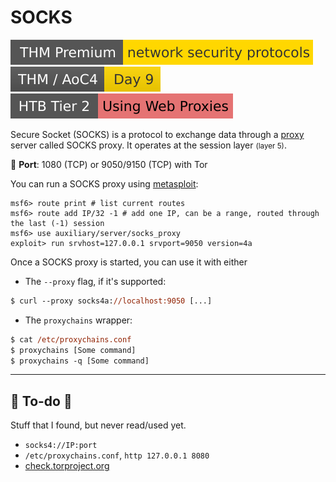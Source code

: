 # SOCKS

[![networksecurityprotocols](../../../cybersecurity/_badges/thmp/networksecurityprotocols.svg)](https://tryhackme.com/room/networksecurityprotocols)
[![adventofcyber4](../../../cybersecurity/_badges/thm/adventofcyber4/day9.svg)](https://tryhackme.com/room/adventofcyber4)
[![usingwebproxies](../../../cybersecurity/_badges/htb/usingwebproxies.svg)](https://academy.hackthebox.com/course/preview/using-web-proxies)

<div class="row row-cols-lg-2"><div>

Secure Socket (SOCKS) is a protocol to exchange data through a [proxy](../topology/devices/proxy.md) server called SOCKS proxy. It operates at the session layer <small>(layer 5)</small>.

🐊️ **Port**: 1080 (TCP) or 9050/9150 (TCP) with Tor

You can run a SOCKS proxy using [metasploit](/cybersecurity/red-team/tools/frameworks/metasploit/index.md):

```shell!
msf6> route print # list current routes
msf6> route add IP/32 -1 # add one IP, can be a range, routed through the last (-1) session 
msf6> use auxiliary/server/socks_proxy
exploit> run srvhost=127.0.0.1 srvport=9050 version=4a 
```
</div><div>

Once a SOCKS proxy is started, you can use it with either

* The `--proxy` flag, if it's supported:

```ps
$ curl --proxy socks4a://localhost:9050 [...]
```

* The `proxychains` wrapper:

```ps
$ cat /etc/proxychains.conf
$ proxychains [Some command]
$ proxychains -q [Some command]
```
</div></div>

<hr class="sep-both">

## 👻 To-do 👻

Stuff that I found, but never read/used yet.

<div class="row row-cols-lg-2"><div>

* `socks4://IP:port`
* `/etc/proxychains.conf`, `http 127.0.0.1 8080`
* [check.torproject.org](https://check.torproject.org/)
</div><div>
</div></div>
